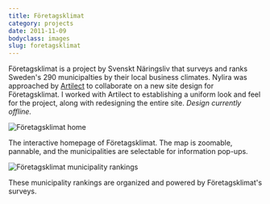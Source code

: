 ```yaml
---
title: Företagsklimat
category: projects
date: 2011-11-09
bodyclass: images
slug: foretagsklimat
---
```


Företagsklimat is a project by Svenskt Näringsliv that surveys and ranks Sweden's 290 municipalties by their local business climates. Nylira was approached by [Artilect](../client-artilect/) to collaborate on a new site design for Företagsklimat. I worked with Artilect to establishing a uniform look and feel for the project, along with redesigning the entire site. *Design currently offline.*

<div class="figure">
  <img src="../assets/images/projects/foretagsklimat-01.png" alt="Företagsklimat home" />
  <div class="figcaption">
    <p>The interactive homepage of Företagsklimat. The map is zoomable, pannable, and the municipalities are selectable for information pop-ups.</p>
  </div>
</div>

<div class="figure">
  <img src="../assets/images/projects/foretagsklimat-02.png" alt="Företagsklimat municipality rankings" />
  <div class="figcaption">
    <p>These municipality rankings are organized and powered by Företagsklimat's surveys.</p>
  </div>
</div>

